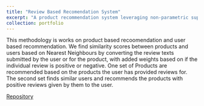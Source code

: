 ```yaml
---
title: "Review Based Recomendation System"
excerpt: "A product recommendation system leveraging non-parametric supervised learning"
collection: portfolio
---
```


This methodology is works on product based recoomendation and user based recommendation. We find similarity scores between products and users based on Nearest Neighbours by converting the review texts submitted by the user or for the product, with added weights based on if the individual review is positive or negative. One set of Products are recommended based on the products the user has provided reviews for. The second set finds similar users and recommends the products with positive reviews given by them to the user. 

[Repository](https://github.com/Anirudh-R-1201/Review-Based-Recomendation-System)